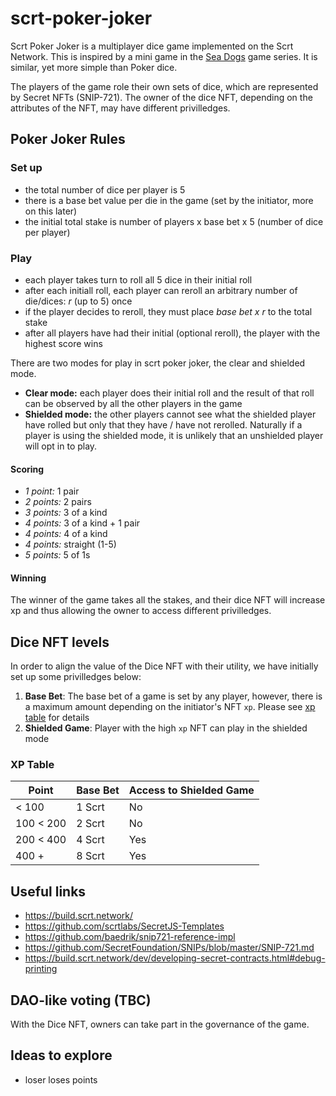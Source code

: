 # scrt-poker-joker

Scrt Poker Joker is a multiplayer dice game implemented on the Scrt Network.
This is inspired by a mini game in the [Sea Dogs] game series.
It is similar, yet more simple than Poker dice.

The players of the game role their own sets of dice, which are represented by Secret NFTs (SNIP-721).
The owner of the dice NFT, depending on the attributes of the NFT, may have different privilledges.

[Sea Dogs]: https://www.gamepressure.com/games/sea-dogs-to-each-his-own/ze52a6

## Poker Joker Rules

### Set up

- the total number of dice per player is 5
- there is a base bet value per die in the game (set by the initiator, more on this later)
- the initial total stake is number of players x base bet x 5 (number of dice per player)

### Play

- each player takes turn to roll all 5 dice in their initial roll
- after each initiall roll, each player can reroll an arbitrary number of die/dices: _r_ (up to 5) once
- if the player decides to reroll, they must place _base bet x r_ to the total stake
- after all players have had their initial (optional reroll), the player with the highest score wins

There are two modes for play in scrt poker joker, the clear and shielded mode.

- **Clear mode:** each player does their initial roll and the result of that roll can be observed by all the other players in the game
- **Shielded mode:** the other players cannot see what the shielded player have rolled but only that they have / have not rerolled.
Naturally if a player is using the shielded mode, it is unlikely that an unshielded player will opt in to play.

#### Scoring

- *1 point:* 1 pair
- *2 points:* 2 pairs
- *3 points:* 3 of a kind
- *4 points:* 3 of a kind + 1 pair
- *4 points:* 4 of a kind
- *4 points:* straight (1-5)
- *5 points:* 5 of 1s 

#### Winning

The winner of the game takes all the stakes,
and their dice NFT will increase xp and thus allowing the owner to access different privilledges.

## Dice NFT levels

In order to align the value of the Dice NFT with their utility, we have initially set up some privilledges below:

1. **Base Bet**: The base bet of a game is set by any player, however, there is a maximum amount depending on the initiator's NFT `xp`. Please see [xp table] for details
2. **Shielded Game**: Player with the high `xp` NFT can play in the shielded mode

[xp table]: (xp-table)

### XP Table

| Point | Base Bet | Access to Shielded Game |
| ----- | ------   | -------       |
| < 100 | 1 Scrt   | No            |
| 100 < 200 | 2 Scrt   | No            |
| 200 < 400 | 4 Scrt   | Yes |
| 400 + | 8 Scrt   | Yes |


## Useful links

- https://build.scrt.network/
- https://github.com/scrtlabs/SecretJS-Templates
- https://github.com/baedrik/snip721-reference-impl
- https://github.com/SecretFoundation/SNIPs/blob/master/SNIP-721.md
- https://build.scrt.network/dev/developing-secret-contracts.html#debug-printing


## DAO-like voting (TBC)

With the Dice NFT, owners can take part in the governance of the game.


## Ideas to explore
- loser loses points

